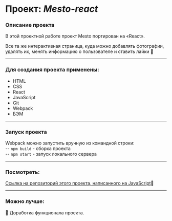 # Проект: *Mesto-react* 


### Описание проекта
В этой проектной работе проект Mesto портирован на «React».

Все та же интерактивная страница, куда можно добавлять фотографии, удалять их, менять информацию о пользователе и ставить лайки :purple_heart:   

___
### Для создания проекта применены:

- HTML
- CSS
- React
- JavaScript
- Git
- Webpack
- БЭМ 
___
### Запуск проекта

Webpack можно запустить вручную из командной строки:          
-- `npm build` - сборка проекта       
-- `npm start` - запуск локального сервера       
___
### Посмотреть:
       
 [Ссылка на репозиторий этого проекта, написанного на JavaScript](https://github.com/AnIlyukina/mesto):feet:
 ___
### Можно лучше:
:radio_button: Доработка функционала проекта.
